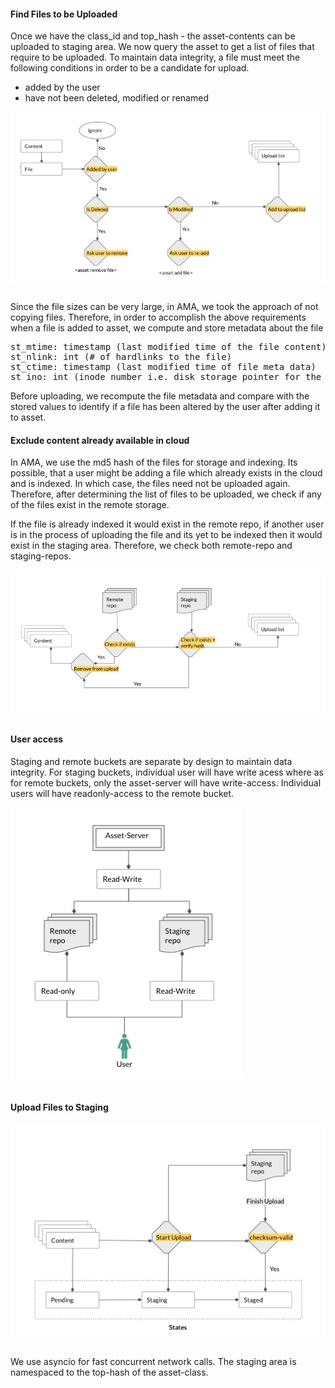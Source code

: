 #### Find Files to be Uploaded

Once we have the class_id and top_hash - the asset-contents can be uploaded to staging area. We now query the asset to get a list of files that
require to be uploaded. To maintain data integrity, a file must meet the following conditions in order to be a
candidate for upload.

* added by the user
* have not been deleted, modified or renamed

![file-edit](imgs/file_edit.jpg)

```mermaid

```

Since the file sizes can be very large, in AMA, we took the approach of not copying files. Therefore,
in order to accomplish the above requirements when a file is added to asset, we compute and store metadata about the file

<pre class="code">
st_mtime: timestamp (last modified time of the file content) 
st_nlink: int (# of hardlinks to the file)
st_ctime: timestamp (last modified time of file meta data)
st_ino: int (inode number i.e. disk storage pointer for the file)
</pre>

Before uploading, we recompute the file metadata and compare with the stored values to identify if a file has been
altered by the user after adding it to asset.


#### Exclude content already available in cloud

In AMA, we use the md5 hash of the files for storage and indexing. Its possible, that a user might be adding
a file which already exists in the cloud and is indexed. In which case, the files need not be uploaded again. Therefore,
after determining the list of files to be uploaded, we check if any of the files exist in the remote storage.

If the file is already indexed it would exist in the remote repo, if another user is in the process of uploading the file
and its yet to be indexed then it would exist in the staging area. Therefore, we check both remote-repo and staging-repos.

![files-in-remote](imgs/files_in_remote.jpg)

```mermaid

```

#### User access
Staging and remote buckets are separate by design to maintain data integrity. For staging buckets, individual user will have
write acess where as for remote buckets, only the asset-server will have write-access. Individual users will have readonly-access
to the remote bucket.

![access-rights](imgs/access_rights.jpg)

```mermaid

```

#### Upload Files to Staging

![content-state](imgs/content_staging_states.jpg)

```mermaid

```

We use asyncio for fast concurrent network calls. The staging area is namespaced to the top-hash of the asset-class. 
